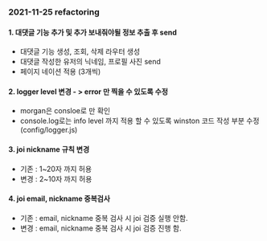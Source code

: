### 2021-11-25 refactoring

#### 1. 대댓글 기능 추가 및 추가 보내줘야될 정보 추출 후 send

- 대댓글 기능 생성, 조회, 삭제 라우터 생성
- 대댓글 작성한 유저의 닉네임, 프로필 사진 send
- 페이지 네이션 적용 (3개씩)

#### 2. logger level 변경 - > error 만 찍을 수 있도록 수정

- morgan은 consloe로 만 확인
- console.log로는 info level 까지 적용 할 수 있도록 winston 코드 작성 부분 수정(config/logger.js)

#### 3. joi nickname 규칙 변경

- 기존 : 1~20자 까지 허용
- 변경 : 2~10자 까지 허용

#### 4. joi email, nickname 중복검사

- 기존 : email, nickname 중복 검사 시 joi 검증 실행 안함.
- 변경 : email, nickname 중복 검사 시 joi 검증 진행 함.

